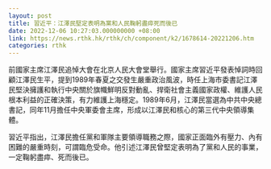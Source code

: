 ```yaml
---
layout: post
title: 習近平：江澤民堅定表明為黨和人民鞠躬盡瘁死而後已
date: 2022-12-06 10:27:03.000000000 +08:00
link: https://news.rthk.hk/rthk/ch/component/k2/1678614-20221206.htm
categories: rthk
---
```


前國家主席江澤民追悼大會在北京人民大會堂舉行。國家主席習近平發表悼詞時回顧江澤民生平，提到1989年春夏之交發生嚴重政治風波，時任上海市委書記江澤民堅決擁護和執行中央關於旗幟鮮明反對動亂、捍衛社會主義國家政權、維護人民根本利益的正確決策，有力維護上海穩定。1989年6月，江澤民當選為中共中央總書記，同年11月擔任中央軍委會主席，形成以江澤民和核心的第三代中央領導集體。

習近平指出，江澤民擔任黨和軍隊主要領導職務之際，國家正面臨外有壓力、內有困難的嚴重時刻，可謂臨危受命。他引述江澤民曾堅定表明為了黨和人民的事業，一定鞠躬盡瘁、死而後已。
